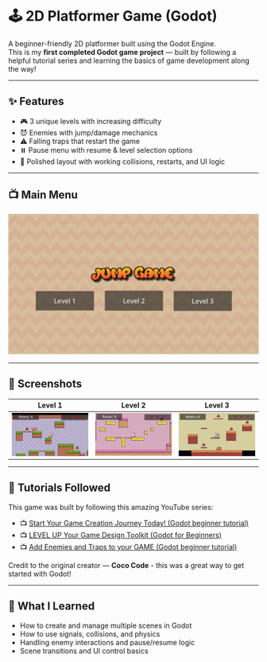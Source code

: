 # 🕹️ 2D Platformer Game (Godot)  
A beginner-friendly 2D platformer built using the Godot Engine.  
This is my **first completed Godot game project** — built by following a helpful tutorial series and learning the basics of game development along the way!

---

## ✨ Features

- 🎮 3 unique levels with increasing difficulty
- 😈 Enemies with jump/damage mechanics
- ⚠️ Falling traps that restart the game
- ⏸️ Pause menu with resume & level selection options
- 🎨 Polished layout with working collisions, restarts, and UI logic

---

## 📺 Main Menu

![Main Menu](mainMenu.png)

---

## 📸 Screenshots

| Level 1 | Level 2 | Level 3 |
|--------|--------|--------|
| ![Level 1 Screenshot](level1.png) | ![Level 2 Screenshot](level2_updated.png) | ![Level 3 Screenshot](level3.png) |

---

## 🎥 Tutorials Followed

This game was built by following this amazing YouTube series:

- 📺 [Start Your Game Creation Journey Today! (Godot beginner tutorial)](https://youtu.be/5V9f3MT86M8?si=odPidkUdDJkQ9GkU)
- 📺 [LEVEL UP Your Game Design Toolkit (Godot for Beginners)](https://youtu.be/zL__a0Ei6Vs?si=u1GHF66ghP1LBcUf)
- 📺 [Add Enemies and Traps to your GAME (Godot beginner tutorial)](https://youtu.be/kBzV7vgdQfU?si=0xgjUMFea73TUS5V)

Credit to the original creator — **Coco Code** -  this was a great way to get started with Godot!

---

## 🧠 What I Learned

- How to create and manage multiple scenes in Godot
- How to use signals, collisions, and physics
- Handling enemy interactions and pause/resume logic
- Scene transitions and UI control basics
